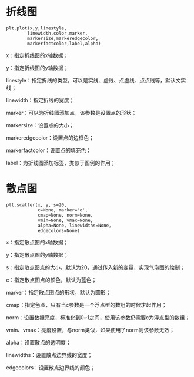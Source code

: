 # 折线图

	plt.plot(x,y,linestyle,
	        linewidth,color,marker,
	        markersize,markeredgecolor,
	        markerfactcolor,label,alpha)

x：指定折线图的x轴数据；

y：指定折线图的y轴数据；

linestyle：指定折线的类型，可以是实线、虚线、点虚线、点点线等，默认文实线；

linewidth：指定折线的宽度；

marker：可以为折线图添加点，该参数是设置点的形状；

markersize：设置点的大小；

markeredgecolor：设置点的边框色；

markerfactcolor：设置点的填充色；

label：为折线图添加标签，类似于图例的作用；

# 散点图

	plt.scatter(x, y, s=20, 
	            c=None, marker='o', 
	            cmap=None, norm=None, 
	            vmin=None, vmax=None, 
	            alpha=None, linewidths=None, 
	            edgecolors=None)
	     
x：指定散点图的x轴数据；

y：指定散点图的y轴数据；

s：指定散点图点的大小，默认为20，通过传入新的变量，实现气泡图的绘制；

c：指定散点图点的颜色，默认为蓝色；

marker：指定散点图点的形状，默认为圆形；

cmap：指定色图，只有当c参数是一个浮点型的数组的时候才起作用；

norm：设置数据亮度，标准化到0~1之间，使用该参数仍需要c为浮点型的数组；

vmin、vmax：亮度设置，与norm类似，如果使用了norm则该参数无效；

alpha：设置散点的透明度；

linewidths：设置散点边界线的宽度；

edgecolors：设置散点边界线的颜色；